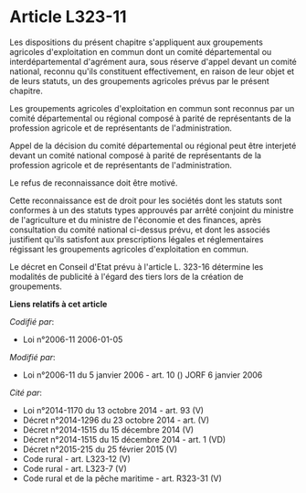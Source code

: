 # Article L323-11

Les dispositions du présent chapitre s'appliquent aux groupements agricoles d'exploitation en commun dont un comité
départemental ou interdépartemental d'agrément aura, sous réserve d'appel devant un comité national, reconnu qu'ils
constituent effectivement, en raison de leur objet et de leurs statuts, un des groupements agricoles prévus par le présent
chapitre.

Les groupements agricoles d'exploitation en commun sont reconnus par un comité départemental ou régional composé à parité de
représentants de la profession agricole et de représentants de l'administration.

Appel de la décision du comité départemental ou régional peut être interjeté devant un comité national composé à parité de
représentants de la profession agricole et de représentants de l'administration.

Le refus de reconnaissance doit être motivé.

Cette reconnaissance est de droit pour les sociétés dont les statuts sont conformes à un des statuts types approuvés par
arrêté conjoint du ministre de l'agriculture et du ministre de l'économie et des finances, après consultation du comité
national ci-dessus prévu, et dont les associés justifient qu'ils satisfont aux prescriptions légales et réglementaires
régissant les groupements agricoles d'exploitation en commun.

Le décret en Conseil d'Etat prévu à l'article L. 323-16 détermine les modalités de publicité à l'égard des tiers lors de la
création de groupements.

**Liens relatifs à cet article**

_Codifié par_:

  - Loi n°2006-11 2006-01-05

_Modifié par_:

  - Loi n°2006-11 du 5 janvier 2006 - art. 10 () JORF 6 janvier 2006

_Cité par_:

  - Loi n°2014-1170 du 13 octobre 2014 - art. 93 (V)
  - Décret n°2014-1296 du 23 octobre 2014 - art. (V)
  - Décret n°2014-1515 du 15 décembre 2014 (V)
  - Décret n°2014-1515 du 15 décembre 2014 - art. 1 (VD)
  - Décret n°2015-215 du 25 février 2015 (V)
  - Code rural - art. L323-12 (V)
  - Code rural - art. L323-7 (V)
  - Code rural et de la pêche maritime - art. R323-31 (V)
